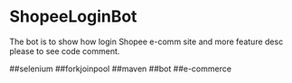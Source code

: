 # ShopeeLoginBot
The bot is to show how login Shopee e-comm site and  more feature desc please to see code comment.

##selenium
##forkjoinpool
##maven
##bot
##e-commerce
